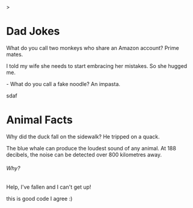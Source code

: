 <!DOCTYPE html>
<html lang="en">
<head>
</head>
  <meta charset="UTF-8">
  <title>Dad Jokes</title>>
<body>
  <h1>Dad Jokes</h1>
  <p>What do you call two monkeys who share an Amazon account? Prime mates.</p>
  <p>I told my wife she needs to start embracing her mistakes. So she hugged me.</p>
  <p>- What do you call a fake noodle? An impasta.</p>
  <p>sdaf</p>
  <h1>Animal Facts</h1>
  <p> Why did the duck fall on the sidewalk? He tripped on a quack.</p>
  <p>The blue whale can produce the loudest sound of any animal. At 188 decibels, the noise can be detected over 800 kilometres away.</p>
  <h6>Why?</h6>
  <p>Help, I've fallen and I can't get up!</p>
</body>
</html>

this is good code
I agree :)
